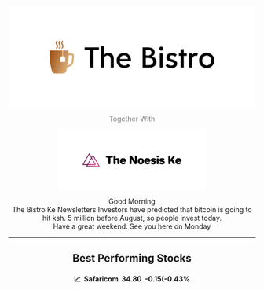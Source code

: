 <div class="body" align="center">
  
<div class="header" align="center"> <!--- for border add this border-style:groove; -->
<img src="https://raw.githubusercontent.com/owlsecco/thebistronewsletterdesigns/main/cover(3).png" alt="☕ The Bistro Ke Newsletter" width="500px" align="center">
<p style="color:grey;" align="center">Together With</p>
<img src="https://raw.githubusercontent.com/owlsecco/thebistronewsletterdesigns/main/cover(5).png" alt="The Noesis Ke" width="300px" align="center">
<p>Good Morning<br>The Bistro Ke Newsletters Investors have predicted that bitcoin is going to hit ksh. 5 million before August, so people invest today.<br>Have a great weekend. See you here on Monday</p>
</div>

<hr>

<div class="header" style="align:center;">
<h2>Best Performing Stocks</h2>
<h4>📈&nbsp;&nbsp;Safaricom&nbsp;&nbsp;34.80&nbsp;&nbsp;-0.15(-0.43%</h4>
</div>

  </div>
